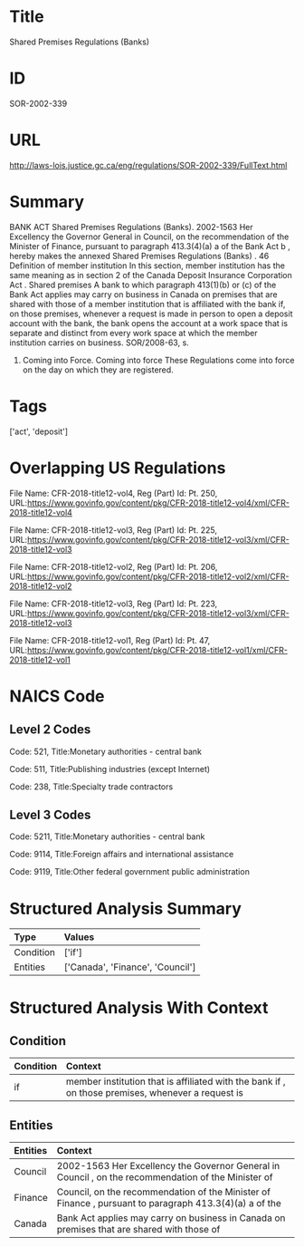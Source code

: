 # Title
Shared Premises Regulations (Banks)


# ID
SOR-2002-339

# URL
http://laws-lois.justice.gc.ca/eng/regulations/SOR-2002-339/FullText.html


# Summary
BANK ACT Shared Premises Regulations (Banks).
2002-1563 Her Excellency the Governor General in Council, on the recommendation of the Minister of Finance, pursuant to paragraph 413.3(4)(a) a  of the  Bank Act b , hereby makes the annexed  Shared Premises Regulations (Banks) .
46 Definition of  member institution In this section,  member institution  has the same meaning as in section 2 of the  Canada Deposit Insurance Corporation Act .
Shared premises A bank to which paragraph 413(1)(b) or (c) of the  Bank Act  applies may carry on business in Canada on premises that are shared with those of a member institution that is affiliated with the bank if, on those premises, whenever a request is made in person to open a deposit account with the bank, the bank opens the account at a work space that is separate and distinct from every work space at which the member institution carries on business.
SOR/2008-63, s.
1. Coming into Force.
Coming into force These Regulations come into force on the day on which they are registered.


# Tags
['act', 'deposit']


# Overlapping US Regulations
File Name: CFR-2018-title12-vol4, Reg (Part) Id: Pt. 250, URL:https://www.govinfo.gov/content/pkg/CFR-2018-title12-vol4/xml/CFR-2018-title12-vol4

File Name: CFR-2018-title12-vol3, Reg (Part) Id: Pt. 225, URL:https://www.govinfo.gov/content/pkg/CFR-2018-title12-vol3/xml/CFR-2018-title12-vol3

File Name: CFR-2018-title12-vol2, Reg (Part) Id: Pt. 206, URL:https://www.govinfo.gov/content/pkg/CFR-2018-title12-vol2/xml/CFR-2018-title12-vol2

File Name: CFR-2018-title12-vol3, Reg (Part) Id: Pt. 223, URL:https://www.govinfo.gov/content/pkg/CFR-2018-title12-vol3/xml/CFR-2018-title12-vol3

File Name: CFR-2018-title12-vol1, Reg (Part) Id: Pt. 47, URL:https://www.govinfo.gov/content/pkg/CFR-2018-title12-vol1/xml/CFR-2018-title12-vol1




# NAICS Code
## Level 2 Codes
Code: 521, Title:Monetary authorities - central bank

Code: 511, Title:Publishing industries (except Internet)

Code: 238, Title:Specialty trade contractors




## Level 3 Codes
Code: 5211, Title:Monetary authorities - central bank

Code: 9114, Title:Foreign affairs and international assistance

Code: 9119, Title:Other federal government public administration







# Structured Analysis Summary
| Type      | Values                           |
|:----------|:---------------------------------|
| Condition | ['if']                           |
| Entities  | ['Canada', 'Finance', 'Council'] |


# Structured Analysis With Context
 


## Condition
| Condition   | Context                                                                                           |
|:------------|:--------------------------------------------------------------------------------------------------|
| if          | member institution that is affiliated with the bank if , on those premises, whenever a request is |


## Entities
| Entities   | Context                                                                                                |
|:-----------|:-------------------------------------------------------------------------------------------------------|
| Council    | 2002-1563 Her Excellency the Governor General in  Council , on the recommendation of the Minister of   |
| Finance    | Council, on the recommendation of the Minister of Finance , pursuant to paragraph 413.3(4)(a) a of the |
| Canada     | Bank Act applies may carry on business in Canada on premises that are shared with those of             |


